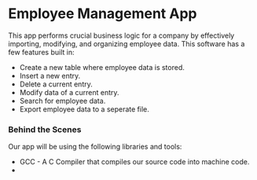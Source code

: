 #  Employee Management App
This app performs crucial business logic for a company by effectively importing, modifying, and organizing employee data. This software has a few features built in:
* Create a new table where employee data is stored.
* Insert a new entry.
* Delete a current entry.
* Modify data of a current entry.
* Search for employee data.
* Export employee data to a seperate file.

### Behind the Scenes
Our app will be using the following libraries and tools:
* GCC - A C Compiler that compiles our source code into machine code.
* 